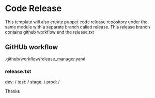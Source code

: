 # Code Release
This template will also create puppet code release repository under the same module with a separate branch called release. 
This release branch contains github workflow and the release.txt

## GitHUb workflow
.github/workflow/release_manager.yaml

### release.txt
dev: <tag>/<branch>
test: <tag>/<branch>
stage: <tag>/<branch>
prod: <tag>/<branch>

Thanks 
